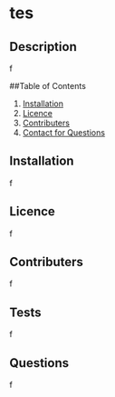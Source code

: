 # tes

  ## Description
  f

  ##Table of Contents 
  1. [Installation](#Installation)
  2. [Licence](#Licence)
  3. [Contributers](#Contributers)
  4. [Contact for Questions](#Questions)

  ## Installation
  f

  ## Licence 
  f

  ## Contributers
  f

  ## Tests
  f

  ## Questions
  f


